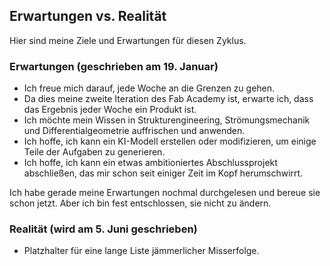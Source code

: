 ## Erwartungen vs. Realität

Hier sind meine Ziele und Erwartungen für diesen Zyklus.

### Erwartungen (geschrieben am 19. Januar)
- Ich freue mich darauf, jede Woche an die Grenzen zu gehen.
- Da dies meine zweite Iteration des Fab Academy ist, erwarte ich, dass das Ergebnis jeder Woche ein Produkt ist.
- Ich möchte mein Wissen in Strukturengineering, Strömungsmechanik und Differentialgeometrie auffrischen und anwenden.
- Ich hoffe, ich kann ein KI-Modell erstellen oder modifizieren, um einige Teile der Aufgaben zu generieren.
- Ich hoffe, ich kann ein etwas ambitioniertes Abschlussprojekt abschließen, das mir schon seit einiger Zeit im Kopf herumschwirrt.

Ich habe gerade meine Erwartungen nochmal durchgelesen und bereue sie schon jetzt. Aber ich bin fest entschlossen, sie nicht zu ändern.

### Realität (wird am 5. Juni geschrieben)

- Platzhalter für eine lange Liste jämmerlicher Misserfolge.